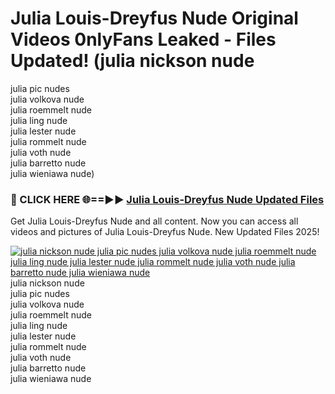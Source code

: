 # Julia Louis-Dreyfus Nude Original Videos 0nlyFans Leaked - Files Updated! (julia nickson nude<br>
julia pic nudes<br>
julia volkova nude<br>
julia roemmelt nude<br>
julia ling nude<br>
julia lester nude<br>
julia rommelt nude<br>
julia voth nude<br>
julia barretto nude<br>
julia wieniawa nude)

<h3>🔴 CLICK HERE 🌐==►► <a href="https://tinyurl.com/2p9ay9w9" rel="nofollow">Julia Louis-Dreyfus Nude Updated Files</a></h3>

Get Julia Louis-Dreyfus Nude and all content. Now you can access all videos and pictures of Julia Louis-Dreyfus Nude. New Updated Files 2025!

[![julia nickson nude<br>
julia pic nudes<br>
julia volkova nude<br>
julia roemmelt nude<br>
julia ling nude<br>
julia lester nude<br>
julia rommelt nude<br>
julia voth nude<br>
julia barretto nude<br>
julia wieniawa nude](https://i.imgur.com/KQgVmj3.gif)](https://tinyurl.com/2p9ay9w9)
julia nickson nude<br>
julia pic nudes<br>
julia volkova nude<br>
julia roemmelt nude<br>
julia ling nude<br>
julia lester nude<br>
julia rommelt nude<br>
julia voth nude<br>
julia barretto nude<br>
julia wieniawa nude
